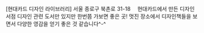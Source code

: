 [현대카드 디자인 라이브러리]
서울 종로구 북촌로 31-18
⠀
현대카드에서 만든 디자인 서점
디자인 관련 도서만 있지만 한번쯤 가보면 좋은 곳! 멋진 장소에서 디자인책들을 보면서 다양한 영감을 얻기 좋은 것 같습니다^-^
⠀
⠀
